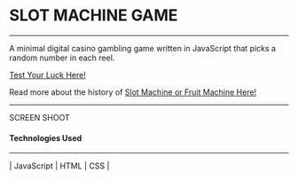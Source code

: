 # SLOT MACHINE GAME
---

A minimal digital casino gambling game written in JavaScript that picks a random number in each reel.  

[Test Your Luck Here!](https://ambrociojosec.github.io/slot-machine-lite/)


Read more about the history of [Slot Machine or Fruit Machine Here!](https://en.wikipedia.org/wiki/Slot_machine)

---
SCREEN SHOOT




#### Technologies Used
---
| JavaScript  |  HTML  |  CSS  |